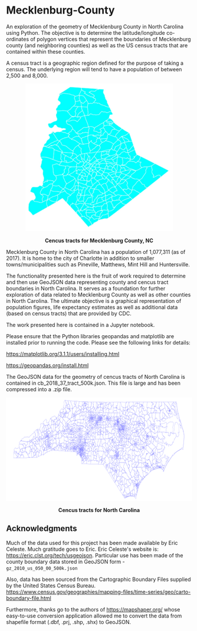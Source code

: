 # Mecklenburg-County
An exploration of the geometry of Mecklenburg County in North Carolina using Python. The objective is to determine the latitude/longitude co-ordinates of polygon vertices that represent the boundaries of Mecklenburg county (and neighboring counties) as well as the US census tracts that are contained within these counties.

A census tract is a geographic region defined for the purpose of taking a census. The underlying region will tend to have a population of between 2,500 and 8,000. 

<p align="center">
    <img src="https://raw.githubusercontent.com/JerryGreenough/Mecklenburg-County/master/mecktracts.png" width="400" height="400">  
</p>

<p align="center">
    <strong>Cencus tracts for Mecklenburg County, NC</strong>
</p>

Mecklenburg County in North Carolina has a population of 1,077,311 (as of 2017). It is home to the city of Charlotte in addition to smaller towns/municipalities such as Pineville, Matthews, Mint Hill and Huntersville.

The functionality presented here is the fruit of work required to determine and then use GeoJSON data representing county and cencus tract boundaries in North Carolina. It serves as a foundation for further exploration of data related to Mecklenburg County as well as other counties in North Carolina. The ultimate objective is a graphical representation of population figures, life expectancy estimates as well as additional data (based on census tracts) that are provided by CDC.

The work presented here is contained in a Jupyter notebook.

Please ensure that the Python libraries geopandas and matplotlib are installed prior to running the code. Please see the following links for details: 

https://matplotlib.org/3.1.1/users/installing.html

https://geopandas.org/install.html

The GeoJSON data for the geometry of cencus tracts of North Carolina is contained in cb_2018_37_tract_500k.json. This file is large and has been compressed into a .zip file.

<p align="center">
    <img src="https://raw.githubusercontent.com/JerryGreenough/Mecklenburg-County/master/nctracts.png" width="800" height="280">  
</p>

<p align="center">
    <strong>Cencus tracts for North Carolina</strong>
</p>

<h2>Acknowledgments</h2>

Much of the data used for this project has been made available by Eric Celeste. Much gratitude goes to Eric.
Eric Celeste's website is: https://eric.clst.org/tech/usgeojson. Particular use has been made of the county boundary data stored in GeoJSON form - ```gz_2010_us_050_00_500k.json```

Also, data has been sourced from the Cartographic Boundary Files supplied by the United States Census Bureau.
https://www.census.gov/geographies/mapping-files/time-series/geo/carto-boundary-file.html

Furthermore, thanks go to the authors of https://mapshaper.org/ whose easy-to-use conversion application allowed me to convert the data from  shapefile format (.dbf, .prj, .shp, .shx) to GeoJSON.
